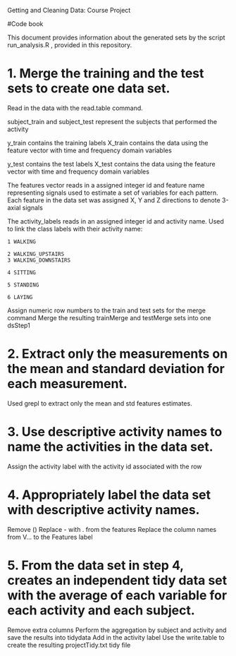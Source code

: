 Getting and Cleaning Data: Course Project

#Code book 

This document provides information about the generated sets by the script  run_analysis.R , provided in this repository.

# 1. Merge the training and the test sets to create one data set.

Read in the data with the read.table command.

subject_train and subject_test represent the subjects that performed the activity

y_train  contains the training labels
X_train  contains the data using the feature vector with time and frequency domain variables

y_test  contains the test labels
X_test  contains the data using the feature vector with time and frequency domain variables

The features vector reads in a assigned integer id and feature name representing
signals used to estimate a set of variables for each pattern. 
Each feature in the data set was assigned X, Y and Z directions to denote 3-axial signals

The activity_labels reads in an assigned integer id and activity name. 
Used to link the class labels with their activity name:

	1 WALKING

	2 WALKING_UPSTAIRS
	3 WALKING_DOWNSTAIRS

	4 SITTING

	5 STANDING

	6 LAYING


Assign numeric row numbers to the train and test sets for the merge command
Merge the resulting trainMerge and testMerge sets into one dsStep1

# 2. Extract only the measurements on the mean and standard deviation for each measurement.

Used grepl to extract only the mean and std features estimates.

# 3. Use descriptive activity names to name the activities in the data set.

Assign the activity label with the activity id associated with the row

# 4. Appropriately label the data set with descriptive activity names.

Remove () Replace - with . from the features
Replace the column names from V... to the Features label

# 5. From the data set in step 4, creates an independent tidy data set with the average of each variable for each activity and each subject.

Remove extra columns
Perform the aggregation by subject and activity and save the results into tidydata
Add in the activity label
Use the write.table to create the resulting projectTidy.txt tidy file

